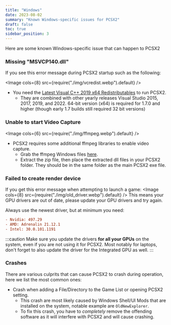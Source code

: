 ```yaml
---
title: "Windows"
date: 2023-08-02
summary: "Known Windows-specific issues for PCSX2"
draft: false
toc: true
sidebar_position: 3
---
```


Here are some known Windows-specific issue that can happen to PCSX2

### Missing "MSVCP140.dll"

If you see this error message during PCSX2 startup such as the following:

<Image cols={8} src={require("./img/vcredist.webp").default} />

- You need the [Latest Visual C++ 2019 x64 Redistributables](https://aka.ms/vs/17/release/vc_redist.x64.exe) to run PCSX2.
  - They are combined with other yearly releases Visual Studio 2015, 2017, 2019, and 2022. 64-bit version (x64) is required for 1.7.0 and higher (though early 1.7 builds still required 32 bit versions)

### Unable to start Video Capture

<Image cols={6} src={require("./img/ffmpeg.webp").default} />

- PCSX2 requires some additional ffmpeg libraries to enable video capture.
  - Grab the ffmpeg Windows files [here](https://github.com/PCSX2/pcsx2-windows-dependencies/releases/download/FFMPEG/ffmpeglibs-6.0.7.7z).
  - Extract the zip file, then place the extracted dll files in your PCSX2 folder. They should be in the same folder as the main PCSX2 exe file.

### Failed to create render device

If you get this error message when attempting to launch a game:
<Image cols={8} src={require("./img/old_driver.webp").default} />
This means your GPU drivers are out of date, please update your GPU drivers and try again.

Always use the newest driver, but at minimum you need:

```ini
- Nvidia: 497.29
- AMD: Adrenalin 21.12.1
- Intel: 30.0.101.1191
```

:::caution
Make sure you update the drivers **for all your GPUs** on the system, even if you are not using it for PCSX2.
Most notably for laptops, don't forget to also update the driver for the Integrated GPU as well.
:::

### Crashes

There are various culprits that can cause PCSX2 to crash during operation, here we list the most common ones:

- Crash when adding a File/Directory to the Game List or opening PCSX2 setting.
  - This crash are most likely caused by Windows Shell/UI Mods that are installed on the system, notable example are `OldNewExplorer`.
  - To fix this crash, you have to _completely_ remove the offending software as it will interfere with PCSX2 and will cause crashing.
